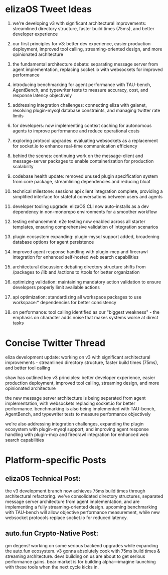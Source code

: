 # elizaOS Tweet Ideas

1. we're developing v3 with significant architectural improvements: streamlined directory structure, faster build times (75ms), and better developer experience

2. our first principles for v3: better dev experience, easier production deployment, improved tool calling, streaming-oriented design, and more opinionated architecture

3. the fundamental architecture debate: separating message server from agent implementation, replacing socket.io with websockets for improved performance

4. introducing benchmarking for agent performance with TAU-bench, AgentBench, and typewriter tests to measure accuracy, cost, and response latency objectively

5. addressing integration challenges: connecting eliza with gaianet, resolving plugin-mysql database constraints, and managing twitter rate limits

6. for developers: now implementing context caching for autonomous agents to improve performance and reduce operational costs

7. exploring protocol upgrades: evaluating websockets as a replacement for socket.io to enhance real-time communication efficiency

8. behind the scenes: continuing work on the message-client and message-server packages to enable containerization for production scalability

9. codebase health update: removed unused plugin specification system from core package, streamlining dependencies and reducing bloat

10. technical milestone: sessions api client integration complete, providing a simplified interface for stateful conversations between users and agents

11. developer tooling upgrade: elizaOS CLI now auto-installs as a dev dependency in non-monorepo environments for a smoother workflow

12. testing enhancement: e2e testing now enabled across all starter templates, ensuring comprehensive validation of integration scenarios

13. plugin ecosystem expanding: plugin-mysql support added, broadening database options for agent persistence

14. improved agent response handling with plugin-mcp and firecrawl integration for enhanced self-hosted web search capabilities

15. architectural discussion: debating directory structure shifts from /packages to /lib and /actions to /tools for better organization

16. optimizing validation: maintaining mandatory action validation to ensure developers properly limit available actions

17. api optimization: standardizing all workspace packages to use workspace:* dependencies for better consistency

18. on performance: tool calling identified as our "biggest weakness" - the emphasis on character adds noise that makes systems worse at direct tasks

# Concise Twitter Thread

eliza development update: working on v3 with significant architectural improvements - streamlined directory structure, faster build times (75ms), and better tool calling

shaw has outlined key v3 principles: better developer experience, easier production deployment, improved tool calling, streaming design, and more opinionated architecture

the new message server architecture is being separated from agent implementation, with websockets replacing socket.io for better performance. benchmarking is also being implemented with TAU-bench, AgentBench, and typewriter tests to measure performance objectively

we're also addressing integration challenges, expanding the plugin ecosystem with plugin-mysql support, and improving agent response handling with plugin-mcp and firecrawl integration for enhanced web search capabilities

# Platform-specific Posts

## elizaOS Technical Post:
the v3 development branch now achieves 75ms build times through architectural refactoring. we've consolidated directory structures, separated message server architecture from agent implementation, and are implementing a fully streaming-oriented design. upcoming benchmarking with TAU-bench will allow objective performance measurement, while new websocket protocols replace socket.io for reduced latency.

## auto.fun Crypto-Native Post:
gm degens! working on some serious backend upgrades while expanding the auto.fun ecosystem. v3 gonna absolutely cook with 75ms build times & streaming architecture. devs building on us are about to get serious performance gains. bear market is for building alpha—imagine launching with these tools when the next cycle kicks in.
